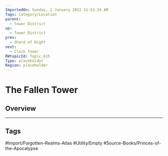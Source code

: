 ```yaml
---
ImportedOn: Sunday, 2 January 2022 11:52:34 AM
Tags: Category/Location
parent:
  - Tower District
up:
  - Tower District
prev:
  - Shard of Night
next:
  - Clock Tower
RWtopicId: Topic_615
Type: placeholder
Region: placeholder
---
```

# The Fallen Tower
## Overview

---
## Tags
#Import/Forgotten-Realms-Atlas #Utility/Empty #Source-Books/Princes-of-the-Apocalypse

